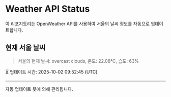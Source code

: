 
# Weather API Status

이 리포지토리는 OpenWeather API를 사용하여 서울의 날씨 정보를 자동으로 업데이트합니다.

## 현재 서울 날씨
> 서울의 현재 날씨: overcast clouds, 온도: 22.08°C, 습도: 63%

⏳ 업데이트 시간: 2025-10-02 09:52:45 (UTC)

---
자동 업데이트 봇에 의해 관리됩니다.
